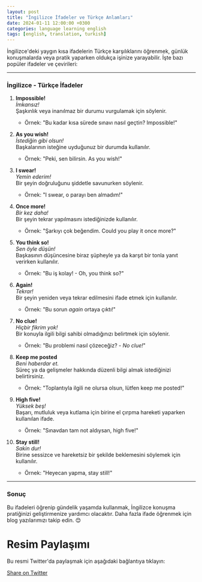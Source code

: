 ```yaml
---
layout: post
title: "İngilizce İfadeler ve Türkçe Anlamları"
date: 2024-01-11 12:00:00 +0300
categories: language learning english
tags: [english, translation, turkish]
---
```


İngilizce'deki yaygın kısa ifadelerin Türkçe karşılıklarını öğrenmek, günlük konuşmalarda veya pratik yaparken oldukça işinize yarayabilir. İşte bazı popüler ifadeler ve çevirileri:

---

### **İngilizce - Türkçe İfadeler**

1. **Impossible!**  
   *İmkansız!*  
   Şaşkınlık veya inanılmaz bir durumu vurgulamak için söylenir.  
   - Örnek: "Bu kadar kısa sürede sınavı nasıl geçtin? Impossible!"

2. **As you wish!**  
   *İstediğin gibi olsun!*  
   Başkalarının isteğine uyduğunuz bir durumda kullanılır.  
   - Örnek: "Peki, sen bilirsin. As you wish!"

3. **I swear!**  
   *Yemin ederim!*  
   Bir şeyin doğruluğunu şiddetle savunurken söylenir.  
   - Örnek: "I swear, o parayı ben almadım!"

4. **Once more!**  
   *Bir kez daha!*  
   Bir şeyin tekrar yapılmasını istediğinizde kullanılır.  
   - Örnek: "Şarkıyı çok beğendim. Could you play it once more?"

5. **You think so!**  
   *Sen öyle düşün!*  
   Başkasının düşüncesine biraz şüpheyle ya da karşıt bir tonla yanıt verirken kullanılır.  
   - Örnek: "Bu iş kolay! - Oh, you think so?"

6. **Again!**  
   *Tekrar!*  
   Bir şeyin yeniden veya tekrar edilmesini ifade etmek için kullanılır.  
   - Örnek: "Bu sorun *again* ortaya çıktı!"

7. **No clue!**  
   *Hiçbir fikrim yok!*  
   Bir konuyla ilgili bilgi sahibi olmadığınızı belirtmek için söylenir.  
   - Örnek: "Bu problemi nasıl çözeceğiz? - *No clue!*"

8. **Keep me posted**  
   *Beni haberdar et.*  
   Süreç ya da gelişmeler hakkında düzenli bilgi almak istediğinizi belirtirsiniz.  
   - Örnek: "Toplantıyla ilgili ne olursa olsun, lütfen keep me posted!"

9. **High five!**  
   *Yüksek beş!*  
   Başarı, mutluluk veya kutlama için birine el çırpma hareketi yaparken kullanılan ifade.  
   - Örnek: "Sınavdan tam not aldıysan, high five!"

10. **Stay still!**  
    *Sakin dur!*  
    Birine sessizce ve hareketsiz bir şekilde beklemesini söylemek için kullanılır.  
    - Örnek: "Heyecan yapma, stay still!"

---

### **Sonuç**
Bu ifadeleri öğrenip gündelik yaşamda kullanmak, İngilizce konuşma pratiğinizi geliştirmenize yardımcı olacaktır. Daha fazla ifade öğrenmek için blog yazılarımızı takip edin. 😊



<h1>Resim Paylaşımı</h1>
<p>Bu resmi Twitter'da paylaşmak için aşağıdaki bağlantıya tıklayın:</p>
<a href="https://twitter.com/intent/tweet?text={{ page.title | url_encode }}&url={{ site.url }}{{ page.url }}" target="_blank">Share on Twitter</a>




<script data-goatcounter="https://gg123.goatcounter.com/count"
        async src="//gc.zgo.at/count.js"></script>
